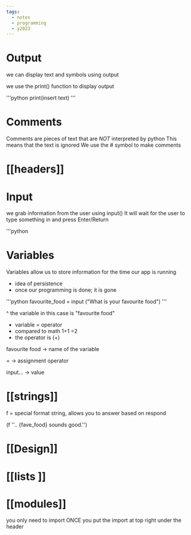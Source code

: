 ```yaml
---
tags:
  - notes
  - programming
  - y2023
---
```

# Output
we can display text and symbols using output

we use the print() function to display output

'''python
print(insert text)
'''

#  Comments 
Comments are pieces of text that are *NOT* interpreted by python
This means that the text is ignored
We use the # symbol to make comments

# [[headers]]


# Input 
we grab information from the user using input()
It will wait for the user to type something in and press Enter/Return

'''python


# Variables
Variables allow us to store information for the time our app is running
- idea of persistence
- once our programming is done; it is gone

'''python
favourite_food = input ("What is your favourite food")
'''

^ the variable in this case is "favourite food"

- variable = operator
- compared to math 1+1 =2 
- the operator is (+)

favourite food -> name of the variable

= -> assignment operator 

input... -> value 

# [[strings]]



f = special format string, allows you to answer based on respond 

(f ''.. {fave_food} sounds good.'')


# [[Design]]

# [[lists ]]

# [[modules]]


you only need to import ONCE
you put the import at top right under the header






